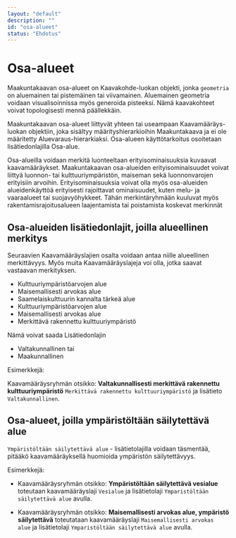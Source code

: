 ```yaml
---
layout: "default"
description: ""
id: "osa-alueet"
status: "Ehdotus"
---
```

# Osa-alueet

Maakuntakaavan osa-alueet on Kaavakohde-luokan objekti, jonka ```geometria``` on aluemainen tai pistemäinen tai viivamainen. Aluemainen geometria voidaan visualisoinnissa myös generoida pisteeksi. Nämä kaavakohteet voivat topologisesti mennä päällekkäin. 

Maakuntakaavan osa-alueet liittyvät yhteen tai useampaan Kaavamääräys-luokan objektiin, joka sisältyy määrityshierarkioihin Maakuntakaava ja ei ole määritetty Aluevaraus-hierarkiaksi. Osa-alueen käyttötarkoitus osoitetaan lisätiedonlajilla Osa-alue.

Osa-alueilla voidaan merkitä luonteeltaan erityisominaisuuksia kuvaavat kaavamääräykset. Maakuntakaavan osa-alueiden erityisominaisuudet voivat liittyä luonnon- tai kulttuuriympäristön, maiseman sekä luonnonvarojen erityisiin arvoihin. Erityisominaisuuksia voivat olla myös osa-alueiden alueidenkäyttöä erityisesti rajoittavat ominaisuudet, kuten melu- ja vaaraalueet tai suojavyöhykkeet. Tähän merkintäryhmään kuuluvat myös rakentamisrajoitusalueen laajentamista tai poistamista koskevat merkinnät

## Osa-alueiden lisätiedonlajit, joilla alueellinen merkitys

Seuraavien Kaavamääräyslajien osalta voidaan antaa niille alueellinen merkittävyys. Myös muita Kaavamääräyslajeja voi olla, jotka saavat vastaavan merkityksen. 

* Kulttuuriympäristöarvojen alue
* Maisemallisesti arvokas alue
* Saamelaiskulttuurin kannalta tärkeä alue
* Kulttuuriympäristöarvojen alue
* Maisemallisesti arvokas alue
* Merkittävä rakennettu kulttuuriympäristö 

Nämä voivat saada Lisätiedonlajin

* Valtakunnallinen tai
* Maakunnallinen

Esimerkkejä:

Kaavamääräysryhmän otsikko: **Valtakunnallisesti merkittävä rakennettu kulttuuriympäristö** ```Merkittävä rakennettu kulttuuriympäristö``` ja lisätieto ```Valtakunnallinen```.

## Osa-alueet, joilla ympäristöltään säilytettävä alue

```Ympäristöltään säilytettävä alue``` - lisätietolajilla voidaan täsmentää, pitääkö kaavamääräyksellä huomioida ympäristön säilytettävyys.

Esimerkkejä:

* Kaavamääräysryhmän otsikko: **Ympäristöltään säilytettävä vesialue** toteutaan kaavamääräyslaji ```Vesialue``` ja lisätietolaji ```Ymparistöltään säilytettävä alue``` avulla.

* Kaavamääräysryhmän otsikko: **Maisemallisesti arvokas alue, ympäristö säilytettävä** toteutataan kaavamääräyslaji ```Maisemallisesti arvokas alue``` ja lisätietolaji ```Ymparistöltään säilytettävä alue``` avulla.

